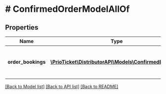 # # ConfirmedOrderModelAllOf

## Properties

Name | Type | Description | Notes
------------ | ------------- | ------------- | -------------
**order_bookings** | [**\PrioTicket\DistributorAPI\Models\ConfirmedBooking[]**](ConfirmedBooking.md) | Details on the bookings made in this order. |

[[Back to Model list]](../../README.md#models) [[Back to API list]](../../README.md#endpoints) [[Back to README]](../../README.md)
